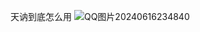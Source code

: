 天讷到底怎么用
![QQ图片20240616234840](https://github.com/oldkkohee/speechbubble.github.io/assets/175137540/03e98501-85de-42b8-acf9-eaa2633c472d)
